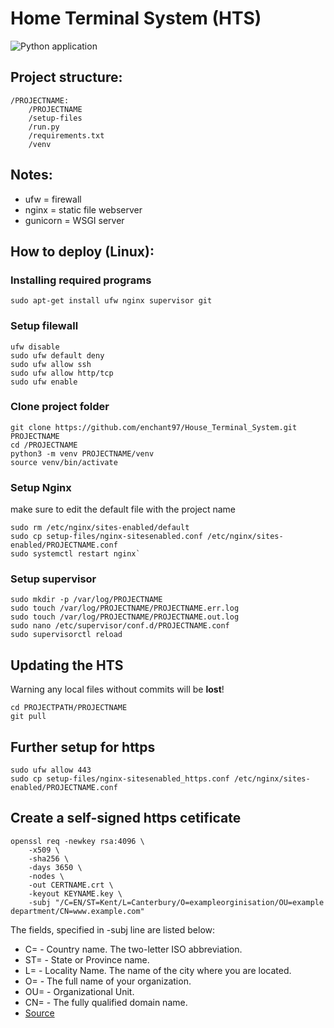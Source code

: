 # Home Terminal System (HTS)
![Python application](https://github.com/enchant97/House_Terminal_System/workflows/Python%20application/badge.svg)
## Project structure:
```
/PROJECTNAME:
    /PROJECTNAME
    /setup-files
    /run.py
    /requirements.txt
    /venv
```
## Notes:
* ufw = firewall
* nginx = static file webserver
* gunicorn = WSGI server
## How to deploy (Linux):
### Installing required programs
```
sudo apt-get install ufw nginx supervisor git
```
### Setup filewall
```
ufw disable
sudo ufw default deny
sudo ufw allow ssh
sudo ufw allow http/tcp
sudo ufw enable
```
### Clone project folder
```
git clone https://github.com/enchant97/House_Terminal_System.git PROJECTNAME
cd /PROJECTNAME
python3 -m venv PROJECTNAME/venv
source venv/bin/activate
```
### Setup Nginx
make sure to edit the default file with the project name
```
sudo rm /etc/nginx/sites-enabled/default
sudo cp setup-files/nginx-sitesenabled.conf /etc/nginx/sites-enabled/PROJECTNAME.conf
sudo systemctl restart nginx`
```
### Setup supervisor
```
sudo mkdir -p /var/log/PROJECTNAME
sudo touch /var/log/PROJECTNAME/PROJECTNAME.err.log
sudo touch /var/log/PROJECTNAME/PROJECTNAME.out.log
sudo nano /etc/supervisor/conf.d/PROJECTNAME.conf
sudo supervisorctl reload
```
## Updating the HTS
Warning  any local files without commits will be **lost**!
```
cd PROJECTPATH/PROJECTNAME
git pull
```
## Further setup for https
```
sudo ufw allow 443
sudo cp setup-files/nginx-sitesenabled_https.conf /etc/nginx/sites-enabled/PROJECTNAME.conf
```
## Create a self-signed https cetificate
```
openssl req -newkey rsa:4096 \
    -x509 \
    -sha256 \
    -days 3650 \
    -nodes \
    -out CERTNAME.crt \
    -keyout KEYNAME.key \
    -subj "/C=EN/ST=Kent/L=Canterbury/O=exampleorginisation/OU=example department/CN=www.example.com"
```
The fields, specified in -subj line are listed below:
* C= - Country name. The two-letter ISO abbreviation.
* ST= - State or Province name.
* L= - Locality Name. The name of the city where you are located.
* O= - The full name of your organization.
* OU= - Organizational Unit.
* CN= - The fully qualified domain name.
* [Source](https://linuxize.com/post/creating-a-self-signed-ssl-certificate/)
